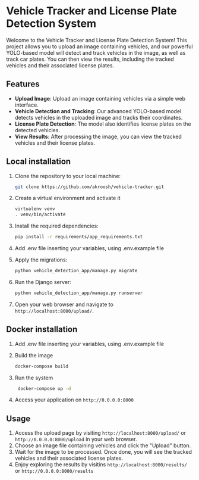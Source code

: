 # Vehicle Tracker and License Plate Detection System
Welcome to the Vehicle Tracker and License Plate Detection System! This project allows you to upload an image containing vehicles, and our powerful YOLO-based model will detect and track vehicles in the image, as well as track car plates. You can then view the results, including the tracked vehicles and their associated license plates.

## Features

- **Upload Image**: Upload an image containing vehicles via a simple web interface.
- **Vehicle Detection and Tracking**: Our advanced YOLO-based model detects vehicles in the uploaded image and tracks their coordinates.
- **License Plate Detection**: The model also identifies license plates on the detected vehicles.
- **View Results**: After processing the image, you can view the tracked vehicles and their license plates.

## Local installation

1. Clone the repository to your local machine:

    ```bash
    git clone https://github.com/akroosh/vehicle-tracker.git
    ```
2. Create a virtual environment and activate it
    ```bash
    virtualenv venv
   . venv/bin/activate
    ```
3. Install the required dependencies:

    ```bash
    pip install -r requirements/app_requirements.txt
    ```

4. Add .env file inserting your variables, using .env.example file

5. Apply the migrations:

    ```bash
    python vehicle_detection_app/manage.py migrate
    ```

6. Run the Django server:

    ```bash
    python vehicle_detection_app/manage.py runserver
    ```

7. Open your web browser and navigate to `http://localhost:8000/upload/`.

## Docker installation
1. Add .env file inserting your variables, using .env.example file

2. Build the image
    ```bash
    docker-compose build
    ```
3. Run the system
   ```bash
    docker-compose up -d
    ```
4. Access your application on `http://0.0.0.0:8000`

## Usage

1. Access the upload page by visiting `http://localhost:8000/upload/` or `http://0.0.0.0:8000/upload`  in your web browser.
2. Choose an image file containing vehicles and click the "Upload" button.
3. Wait for the image to be processed. Once done, you will see the tracked vehicles and their associated license plates.
4. Enjoy exploring the results by visitins `http://localhost:8000/results/` or `http://0.0.0.0:8000/results`


